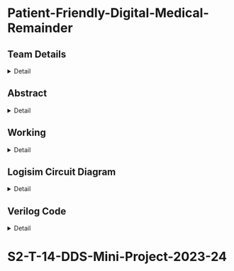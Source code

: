 # Patient-Friendly-Digital-Medical-Remainder

<!-- First Section -->
## Team Details
<details>
  <summary>Detail</summary>

  > Semester: 3rd Sem B. Tech. CSE

  > Section: S2

  > Member-1: 221CS215, D R Vikas, drvikas.221cs215@nitk.edu.in,9380745737

  > member-2: 221CS221, H Vignesh, hanumanlavignesh.221cs221@nitk.edu.in, 6281971681

  > Member-3: 221CS241, R Rohan Chandra, regulagaddarohanchandra.221cs241@nitk.edu.in,
8639884378
</details>

<!-- Second Section -->
## Abstract
<details>
  <summary>Detail</summary>
  
> 
IDEA:-
The central idea behind our project is to develop a patient-
friendly medication reminder system that eliminates the
complexities associated with medication scheduling and
enhances adherence
> 
OBJECTIVES:-
To address the issue, we have developed a patient-friendly
medication reminder system using a digital clock interface and
LED indicator. The system requires patients to input their
preferred dosing time, which can be either morning, afternoon,
or evening.

The core functionality of the system is to compare the current
time with the patient's selected dosing time and activate an
LED indicator when it's time to take the medication. This visual
cue makes it easier for patients to adhere to their medication
regimen.

The system incorporates real-time clock synchronization to
ensure accurate dosing time notifications. Patients can easily
set their dosing preferences and adjust them as needed. The
LED indicator serves as an intuitive and non-intrusive reminder,
enhancing medication adherence while minimizing the risk of
missed doses.

This innovative solution provides a user-friendly approach to
medication management, improving patient engagement, and
potentially contributing to better health outcomes. The
abstract outlines the core features of the patient-friendly
medication reminder system, which offers a simple and
effective way for patients to stay on track with their medication
schedules.

COMPONENTS:-
1)T - FLIP - FLOP

2)REGISTERS

3)COMPARTORS

4)LED FLASH LIGHT

5)DECODERS

![image](https://github.com/Rohan-Chandra-04/S2-T-14-DDS-Mini-Project-2023-24/assets/129037115/55f96c7c-5158-4e5a-b0f2-437c55f60efd)


</details>

<!-- Third Section -->
## Working
<details>
  <summary>Detail</summary>

  The Patient-Friendly Digital Clock with Alarm is a

specialized digital clock designed to cater to the unique

needs of patients. It provides a binary display, ensuring

patients can easily keep track of time. The clock is

equipped with customizable alarm settings, making it an

essential tool for individuals who require timely

medication, appointments, or rest.

Key Features:

Customizable Alarms: Patients can set 3 alarms throughout
the day, helping them remember important tasks such as
medication schedules.

Components Description:-

3 Registers: -Each Registers comprising 7 bits. These

registers are activated by a single 'enable' bit, granting them

functionality. Within their structure, 3 bits are dedicated to

timekeeping. Additionally, 2 sets of 2 bits are reserved for

storing up to 4 different medicines. The flexibility of these

registers allows any combination of 2 of 4 medicines to be

stored at a time.

the registers. When a match occurs, the system suggests the

medicines stored in the corresponding registers to the

patient.

6 Decoders:- each decoder converts binary to decimal

equivalent which represents to take which medicines.

LED flash-lights:- The LED Flashlights in our system serve

as instant visual indicators. When the comparators

successfully match the timings, these LED flashlights

illuminate, providing a clear and immediate signal to the

patient.

3 T flip-flop:- They are employed to facilitate the up-
counting process of the three bits.

Working:-

Flowchart
![image](https://github.com/Rohan-Chandra-04/S2-T-14-DDS-Mini-Project-2023-24/assets/129037115/e782e36f-fc21-439f-b3d2-a61516775726)


Working Model:

1) Clock Pulse Trigger:
A clock pulse initiates and synchronizes the circuit's operation, serving
as the system's heartbeat.

2) T Flip-Flop Up-Counter (Counts 0-7):
   
• Three T flip-flops work in tandem, enabling the up-counter to
cycle through values from 0 to 7.

• These values represent different time intervals in the patient's
daily schedule.

3) Display of 3 Bits:
 
• A display module showcases the 3 bits from the up-counter,
which together represent the current time interval.

4) Comparator Operation:

• Dedicated comparators diligently compare the 3 bits from the
up-counter with the 3 bits stored within each of the three
registers.

• The purpose is to pinpoint a precise match with the time settings
stored in the registers.

5) Activation of Decoders:
   
• When a match occurs, the corresponding comparator activates
the enable bit for the associated decoder.

• This decision-making step ensures that only the decoder relevant
to the current time interval is enabled.

6) Decoder Operation:

• Enabled by the comparators, the decoders come into play.

• They convert the 2 bits assigned to medicines into a decimal
representation.

• This decimal value corresponds to a specific medicine to be

7)LED Flashlights Activation:

• The system doesn't rely solely on numeric output; it incorporates
immediate visual cues.

• When the comparators find a match, indicating the prescribed
time interval, the corresponding LED flashlights come to life.

• This serves as an unmistakable signal for the patient to take the
medicines associated with the matched timings.

By following this intricate but well-structured sequence, the system
ensures that patients receive timely and specific medication

reminders, promoting health and adherence to their prescribed

regimen.

![image](https://github.com/Rohan-Chandra-04/S2-T-14-DDS-Mini-Project-2023-24/assets/129037115/c9e197b5-fb6e-4e21-a4af-617863c2cca0)


</details>

<!-- Fourth Section -->
## Logisim Circuit Diagram
<details>
  <summary>Detail</summary>
Main Circuit Diagram
 ![Screenshot from 2023-10-24 19-49-24](https://github.com/Rohan-Chandra-04/S2-T-14-DDS-Mini-Project-2023-24/assets/129037115/a8bbeb2b-b8d7-4a33-b49f-c11d35e1269a)
Sub-Circuit diagram:
![Screenshot from 2023-10-24 19-39-31](https://github.com/Rohan-Chandra-04/S2-T-14-DDS-Mini-Project-2023-24/assets/129037115/4f11e44b-b537-4712-9c8d-c4e2b97ef336)

</details>

<!-- Fifth Section -->
## Verilog Code
<details>
  <summary>Detail</summary>
<verilogCode>
  module mainCounter(input wire clk,
  
input wire reset,

input wire ld_morn,

input wire [6:0] data_in_morn,

input wire ld_mid,

input wire [6:0] data_in_mid,

input wire ld_night,

input wire [6:0] data_in_night,

output reg med_0, // Output representing medical condition 0

output reg med_1, // Output representing medical condition 1

output reg med_2, // Output representing medical condition 2

output reg med_3 // Output representing medical condition 3

);
reg [2:0] count; // 3-bit counter for time

reg [5:0] data_out_morn; // Data register for morning

reg [5:0] data_out_mid; // Data register for midday

reg [5:0] data_out_night; // Data register for night

wire en_morn, en_mid, en_night; // Enable signals

wire d00, d01, d02, d03, d10, d11, d12, d13, d20, d21, d22, d23; // Decoder outputs

// Instantiate the 3-bit up counter module

up_counter_3bit time(

.clk(clk),

.reset(reset),

.count(count)

);

// Instantiate LoadableRegister modules for morning, midday, and night

LoadableRegister morn(

.clk(clk),

.ld(ld_morn),

.data_in(data_in_morn),

.data_out(data_out_morn)
);

LoadableRegister mid(

.clk(clk),

.ld(ld_mid),

.data_in(data_in_mid),

.data_out(data_out_mid));

LoadableRegister night(

.clk(clk),

.ld(ld_night),

.data_in(data_in_night),

.data_out(data_out_night)
);

// Instantiate comparators for morning, midday, and night

comparator morn_comp(

.y(en_morn),

.t1(count[0]),

.s1(data_out_morn[0]),

.t2(count[1]),

.s2(data_out_morn[1]),

.t3(count[2]),

.s3(data_out_morn[2])
);

comparator mid_comp(

.y(en_mid),

.t1(count[0]),

.s1(data_out_mid[0]),

.t2(count[1]),

.s2(data_out_mid[1]),

.t3(count[2]),

.s3(data_out_mid[2])

);

comparator night_comp(

.y(en_night),

.t1(count[0]),

.s1(data_out_night[0]),

.t2(count[1]),

.s2(data_out_night[1]),

.t3(count[2]),

.s3(data_out_night[2])

);
// Instantiate decoders for morning, midday, and nightdecoder d_morn1(

.d3(d00),

.d2(d01),

.d1(d02),

.d0(d03),

.en(en_morn),

.x(data_out_morn[3]),

.y(data_out_morn[4])
);

decoder d_morn2(

.d3(d10),

.d2(d11),

.d1(d12),

.d0(d13),

.en(en_morn),

.x(data_out_morn[5]),

.y(data_out_morn[6])

);
decoder d_mid1(

.d3(d20),

.d2(d21),

.d1(d22),

.d0(d23),

.en(en_mid),

.x(data_out_mid[3]),

.y(data_out_mid[4])
);

decoder d_mid2(

.d3(d30),

.d2(d31),

.d1(d32),

.d0(d33),

.en(en_mid),

.x(data_out_mid[5]),

.y(data_out_mid[6])
);

decoder d_night1(.d3(d40),

.d2(d41),

.d1(d42),

.d0(d43),

.en(en_night),

.x(data_out_night[3]),

.y(data_out_night[4])

);

decoder d_night2(

.d3(d50),

.d2(d51),

.d1(d52),

.d0(d53),

.en(en_night),

.x(data_out_night[5]),

.y(data_out_night[6])

);
// Combine decoder outputs to get medical condition outputs

assign med_0 = d00 + d01 + d10 + d11 + d20 + d21;

assign med_1 = d02 + d03 + d12 + d13 + d22 + d23;

assign med_2 = d30 + d31 + d40 + d41 + d50 + d51;

assign med_3 = d32 + d33 + d42 + d43 + d52 + d53;

endmodule

module decoder(

d3, d2, d1, d0, // Outputs

en, x, y // Inputs

);

input en, x, y;

output d3, d2, d1, d0;

// Decode logic for the outputs

assign d1 = en & (~x) & (~y);

assign d2 = en & (~x) & (y);

assign d3 = en & (x) & (~y);

assign d4 = en & (x) & (y);

endmodule

module comparator(
y, t1, s1, t2, s2, t3, s3 // Inputs and Output
);

input t1, s1, t2, s2, t3, s3;

output y;

// Comparator logic using XOR and AND operations

assign y = (~(t1 ^ s1)) & (~(t2 ^ s2)) & (~(t3 ^ s3));

endmodule

module LoadableRegister (

input wire clk,

input wire ld,

input wire [6:0] data_in,

output reg [5:0] data_out

);

always @(posedge clk or posedge ld)

begin

if (ld)

data_out <= data_in; // Load data on clock edge or when ld is asserted

end

endmodule

module up_counter_3bit(

input wire clk,

input wire reset,

output reg [2:0] count

);

reg t1, t2, t3;

always @(posedge clk or posedge reset) begin

if (reset)

count <= 3'b000; // Reset the counter to 0

else begint1 <= ~count[0];

t2 <= count[0] & ~count[1];

t3 <= count[0] & count[1] & ~count[2];

count[0] <= t1;

count[1] <= t2;

count[2] <= t3; // Counter logic for counting

end

end

endmodule
</verilogCode>
<Testbench>
Test Bench: -

`include "code.v"

`timescale 1s/1s

module code_tb;

reg clk;

reg reset;

reg ld_morn;

reg [6:0] data_in_morn;

reg ld_mid;

reg [6:0] data_in_mid;

reg ld_night;

reg [6:0] data_in_night;

wire med_0;

wire med_1;

wire med_2;

wire med_3;

mainCounter model1(clk,

reset,

ld_morn,

data_in_morn,

ld_mid,

data_in_mid,

ld_night,data_in_night,

med_0,

med_1,

med_2,

med_3);

initial

begin
$dumpfile("code_tb.vcd");

$dumpvars(0, code_tb);

always begin #5 clk=~clk;
end

$display("functionality of our code: ");

$display("clk, reset, ld_morn, [6:0] data_in_morn, ld_mid, [6:0] data_in_mid, ld_night, [6:0]

data_in_night, med_0, med_1, med_2, med_3");

$monitor(" %b %b %b %b%b%b %b%b %b%b %b %b%b%b %b%b %b%b %b
%b%b%b %b%b %b%b %b %b %b %b ");

reset = 1'b0;

ld_morn = 1'b0; ld_mid = 1'b1; ld_night= 1'b1; data_in_morn=6'b0000100,

data_in_mid=6'b1001000, data_in_night=6'b1110100;

end

endmodule
<\Testbench>

REFERENCES: -
Books: Morris Mano Design on Digital System

Digital Design and Computer Architecture.

https://www.sciencedirect.com/topics/engineering/load-multiple-register

https://www.tutorialspoint.com/digital_circuits/digital_circuits_decoders.htm

https://www.design-reuse.com/articles/54634/understanding-the-importance-of-prerequisites-in-the-

vlsi-physical-design-stage.html

Vote of Thanks: Actually, we are very thankful to you sir for giving us this idea of patient friendly clock

and also the idea to design our circuit in simple way using counters, registers and comparators, which

helped us to create this project.
</details>


# S2-T-14-DDS-Mini-Project-2023-24
